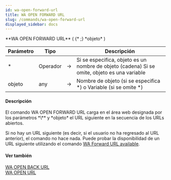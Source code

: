 ```yaml
---
id: wa-open-forward-url
title: WA OPEN FORWARD URL
slug: /commands/wa-open-forward-url
displayed_sidebar: docs
---
```


<!--REF #_command_.WA OPEN FORWARD URL.Syntax-->**WA OPEN FORWARD URL** ( {* ;} *objeto* )<!-- END REF-->
<!--REF #_command_.WA OPEN FORWARD URL.Params-->
| Parámetro | Tipo |  | Descripción |
| --- | --- | --- | --- |
| * | Operador | &srarr; | Si se especifica, objeto es un nombre de objeto (cadena) Si se omite, objeto es una variable |
| objeto | any | &srarr; | Nombre de objeto (si se especifica *) o Variable (si se omite *) |

<!-- END REF-->

#### Descripción 

<!--REF #_command_.WA OPEN FORWARD URL.Summary-->El comando WA OPEN FORWARD URL carga en el área web designada por los parámetros *\** y *objeto* el URL siguiente en la secuencia de los URLs abiertos.<!-- END REF-->

Si no hay un URL siguiente (es decir, si el usuario no ha regresado al URL anterior), el comando no hace nada. Puede probar la disponibilidad de un URL siguiente utilizando el comando [WA Forward URL available](wa-forward-url-available.md "WA Forward URL available").

#### Ver también 

[WA OPEN BACK URL](wa-open-back-url.md)  
[WA OPEN URL](wa-open-url.md)  
